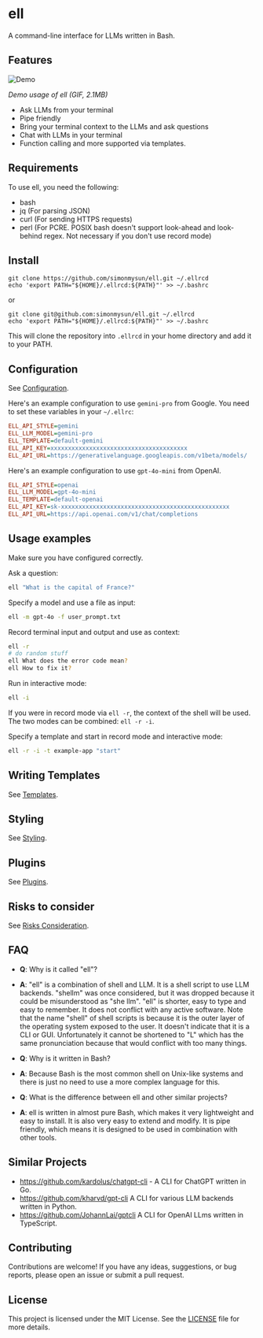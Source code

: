 # ell

A command-line interface for LLMs written in Bash.

## Features

![Demo](https://raw.githubusercontent.com/simonmysun/ell/main/docs/demo.gif)

*Demo usage of ell (GIF, 2.1MB)*

- Ask LLMs from your terminal
- Pipe friendly
- Bring your terminal context to the LLMs and ask questions
- Chat with LLMs in your terminal
- Function calling and more supported via templates.

## Requirements

To use ell, you need the following:

- bash
- jq (For parsing JSON)
- curl (For sending HTTPS requests)
- perl (For PCRE. POSIX bash doesn't support look-ahead and look-behind regex. Not necessary if you don't use record mode)

## Install

```
git clone https://github.com/simonmysun/ell.git ~/.ellrcd
echo 'export PATH="${HOME}/.ellrcd:${PATH}"' >> ~/.bashrc
```

or

```
git clone git@github.com:simonmysun/ell.git ~/.ellrcd
echo 'export PATH="${HOME}/.ellrcd:${PATH}"' >> ~/.bashrc
```

This will clone the repository into `.ellrcd` in your home directory and add it to your PATH. 

## Configuration

See [Configuration](docs/Configuration.md).

Here's an example configuration to use `gemini-pro` from Google. You need to set these variables in your `~/.ellrc`:

```ini
ELL_API_STYLE=gemini
ELL_LLM_MODEL=gemini-pro
ELL_TEMPLATE=default-gemini
ELL_API_KEY=xxxxxxxxxxxxxxxxxxxxxxxxxxxxxxxxxxxxxxx
ELL_API_URL=https://generativelanguage.googleapis.com/v1beta/models/
```

Here's an example configuration to use `gpt-4o-mini` from OpenAI. 

```ini
ELL_API_STYLE=openai
ELL_LLM_MODEL=gpt-4o-mini
ELL_TEMPLATE=default-openai
ELL_API_KEY=sk-xxxxxxxxxxxxxxxxxxxxxxxxxxxxxxxxxxxxxxxxxxxxxxxx
ELL_API_URL=https://api.openai.com/v1/chat/completions
```

## Usage examples

Make sure you have configured correctly.

Ask a question:

```bash
ell "What is the capital of France?"
```

Specify a model and use a file as input:

```bash
ell -m gpt-4o -f user_prompt.txt
```

Record terminal input and output and use as context:

```bash
ell -r
# do random stuff
ell What does the error code mean?
ell How to fix it?
```

Run in interactive mode:

```bash
ell -i
```

If you were in record mode via `ell -r`, the context of the shell will be used. The two modes can be combined: `ell -r -i`.


Specify a template and start in record mode and interactive mode:

```bash
ell -r -i -t example-app "start"
```

## Writing Templates

See [Templates](docs/Templates.md).

## Styling

See [Styling](docs/Styling.md).

## Plugins

See [Plugins](docs/Plugins.md).

## Risks to consider

See [Risks Consideration](docs/Risks.md).

## FAQ

- **Q**: Why is it called "ell"?
- **A**: "ell" is a combination of shell and LLM. It is a shell script to use LLM backends. "shellm" was once considered, but it was dropped because it could be misunderstood as "she llm". "ell" is shorter, easy to type and easy to remember. It does not conflict with any active software. Note that the name "shell" of shell scripts is because it is the outer layer of the operating system exposed to the user. It doesn't indicate that it is a CLI or GUI. Unfortunately it cannot be shortened to "L" which has the same pronunciation because that would conflict with too many things. 


- **Q**: Why is it written in Bash?
- **A**: Because Bash is the most common shell on Unix-like systems and there is just no need to use a more complex language for this.


- **Q**: What is the difference between ell and other similar projects?
- **A**: ell is written in almost pure Bash, which makes it very lightweight and easy to install. It is also very easy to extend and modify. It is pipe friendly, which means it is designed to be used in combination with other tools.

## Similar Projects

- https://github.com/kardolus/chatgpt-cli - A CLI for ChatGPT written in Go. 
- https://github.com/kharvd/gpt-cli A CLI for various LLM backends written in Python. 
- https://github.com/JohannLai/gptcli A CLI for OpenAI LLms written in TypeScript.

## Contributing

Contributions are welcome! If you have any ideas, suggestions, or bug reports, please open an issue or submit a pull request.

## License

This project is licensed under the MIT License. See the [LICENSE](LICENSE) file for more details.